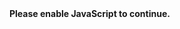 <!DOCTYPE html><html lang=zh-CN><head><meta charset=utf-8><meta http-equiv=X-UA-Compatible content="IE=edge"><script>var coverSupport = 'CSS' in window && typeof CSS.supports === 'function' && (CSS.supports('top: env(a)') || CSS.supports('top: constant(a)')) document.write( '<meta name="viewport" content="width=device-width, user-scalable=no, initial-scale=1.0, maximum-scale=1.0, minimum-scale=1.0' + (coverSupport ? ', viewport-fit=cover' : '') + '" />')</script><title>USDT</title><link rel=stylesheet href=./static/index.63b34199.css><link rel="shortcut icon" type=image/png sizes=32x32 href=./static/logo.png></head><body><noscript><strong>Please enable JavaScript to continue.</strong></noscript><div id=app></div><script>/*BAIDU_STAT*/</script><script src=./static/js/chunk-vendors.c6285afd.js></script><script src=./static/js/index.6f8b9174.js></script></body></html>
